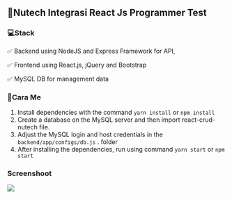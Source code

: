 ## 🚀Nutech Integrasi React Js Programmer Test

### 💻Stack

✅ Backend using NodeJS and Express Framework for API,

✅ Frontend using React.js, jQuery and Bootstrap

✅ MySQL DB for management data

### 🔌Cara Me

1. Install dependencies with the command `yarn install` or `npm install`
2. Create a database on the MySQL server and then import react-crud-nutech file.
3. Adjust the MySQL login and host credentials in the `backend/app/configs/db.js` . folder
4. After installing the dependencies, run using command `yarn start` or `npm start`

### Screenshoot

![](https://github.com/chandrainf/react-crud-nutech/blob/master/screenshoot/Screenshot1.png?raw=true)
